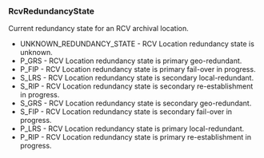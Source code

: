 ### RcvRedundancyState
Current redundancy state for an RCV archival location.

- UNKNOWN_REDUNDANCY_STATE - RCV Location redundancy state is unknown.
- P_GRS - RCV Location redundancy state is primary geo-redundant.
- P_FIP - RCV Location redundancy state is primary fail-over in progress.
- S_LRS - RCV Location redundancy state is secondary local-redundant.
- S_RIP - RCV Location redundancy state is secondary re-establishment in progress.
- S_GRS - RCV Location redundancy state is secondary geo-redundant.
- S_FIP - RCV Location redundancy state is secondary fail-over in progress.
- P_LRS - RCV Location redundancy state is primary local-redundant.
- P_RIP - RCV Location redundancy state is primary re-establishment in progress.
